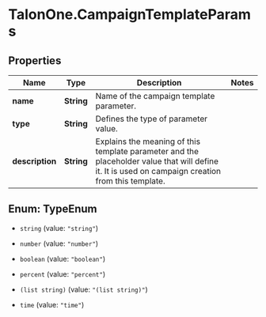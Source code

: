 # TalonOne.CampaignTemplateParams

## Properties

Name | Type | Description | Notes
------------ | ------------- | ------------- | -------------
**name** | **String** | Name of the campaign template parameter. | 
**type** | **String** | Defines the type of parameter value. | 
**description** | **String** | Explains the meaning of this template parameter and the placeholder value that will define it. It is used on campaign creation from this template. | 



## Enum: TypeEnum


* `string` (value: `"string"`)

* `number` (value: `"number"`)

* `boolean` (value: `"boolean"`)

* `percent` (value: `"percent"`)

* `(list string)` (value: `"(list string)"`)

* `time` (value: `"time"`)





